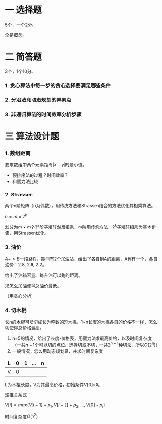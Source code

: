 # 一 选择题

5个，一个2分。

全是概念。



# 二 简答题

3个，1个10分。

### 1. 贪心算法中每一步的贪心选择要满足哪些条件

### 2. 分治法和动态规划的异同点

### 3. 非递归算法的时间效率分析步骤



# 三 算法设计题

### 1. 数组距离

要求数组中两个元素距离$|x-y|$的最小值。

- 预排序法的过程？时间效率？
- 和蛮力法比较

### 2. Strassen

两个n阶矩阵（n为偶数），用传统方法和Strassen结合的方法优化其相乘算法。

$n=m\times 2^k$

划分为$m\times m$个$2^k$阶子矩阵然后相乘，m阶用传统方法，$2^k$子矩阵相乘为基本步骤，用Strassen优化。

### 3. 油价

$A->B$一段路程，期间有2个加油站，给出了各自到A的距离，A也有一个，各自油价：2.8, 2.9, 2.2。

给出了油箱容量、每升油可以跑的距离。

求怎么加油使得总油价最低。

（用贪心分析）

### 4. 切木棍

长n的木棍可以切成长为整数的短木棍，1~n长度的木棍各自的价格不一样，怎么切使得总价格最高。

1. n=5的情况，给出了长度-价格表，用蛮力法求最高价格，以及时间复杂度（一共$n-1$个可以切的点位，选择切或不切，一共$2^{n-1}$种切法，所以$O(2^n)$）
2. 一般情况，怎么用动态规划算，并求时间复杂度

| L    | 0    | 1    | ...  | n    |
| ---- | ---- | ---- | ---- | ---- |
| V    | 0    |      |      |      |

L为木棍长度，V为其最高价格，初始条件V[0]=0。

递推关系式：

$V[i]=max\{V[i-1]+p_1,V[i-2]+p_2,...,V[0]+p_i\}$

时间复杂度$O(n^2)$


